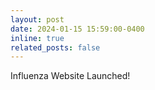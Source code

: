 ```yaml
---
layout: post
date: 2024-01-15 15:59:00-0400
inline: true
related_posts: false
---
```


Influenza Website Launched!
